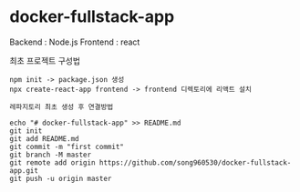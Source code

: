 # docker-fullstack-app

Backend : Node.js
Frontend : react

최초 프로젝트 구성법
```
npm init -> package.json 생성
npx create-react-app frontend -> frontend 디렉토리에 리액트 설치
```

```
레파지토리 최초 생성 후 연결방법

echo "# docker-fullstack-app" >> README.md
git init
git add README.md
git commit -m "first commit"
git branch -M master
git remote add origin https://github.com/song960530/docker-fullstack-app.git
git push -u origin master
```
